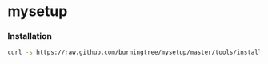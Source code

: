 
# mysetup

### Installation

```bash
curl -s https://raw.github.com/burningtree/mysetup/master/tools/install.sh | sh
```
